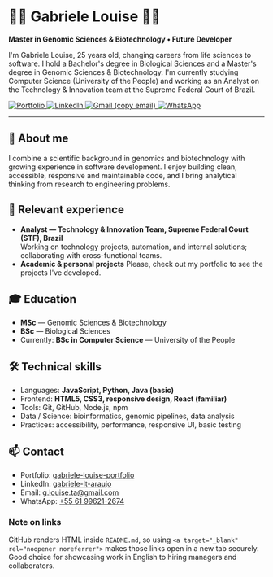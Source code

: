 # 👩‍🔬 Gabriele Louise 👩‍💻

**Master in Genomic Sciences & Biotechnology • Future Developer**

I'm Gabriele Louise, 25 years old, changing careers from life sciences to software. I hold a Bachelor's degree in Biological Sciences and a Master's degree in Genomic Sciences & Biotechnology. I'm currently studying Computer Science (University of the People) and working as an Analyst on the Technology & Innovation team at the Supreme Federal Court of Brazil.

<!-- Badges with links that open in a new tab -->
<p align="left">
  <a href="https://gabriele-louise-portfolio.netlify.app/" target="_blank" rel="noopener noreferrer">
    <img alt="Portfolio" src="https://ziadoua.github.io/m3-Markdown-Badges/badges/MyPortfolio/myportfolio2.svg" />
  </a>
  <a href="https://www.linkedin.com/in/gabriele-lt-araujo/" target="_blank" rel="noopener noreferrer">
    <img alt="LinkedIn" src="https://ziadoua.github.io/m3-Markdown-Badges/badges/LinkedIn/linkedin2.svg" />
  </a>
  <a href="https://gabriele-louise-portfolio.netlify.app/copy-email.html" target="_blank" rel="noopener noreferrer">
    <img alt="Gmail (copy email)" src="https://ziadoua.github.io/m3-Markdown-Badges/badges/Gmail/gmail2.svg" />
  </a>
  <a href="https://wa.me/+5561996212674" target="_blank" rel="noopener noreferrer">
    <img alt="WhatsApp" src="https://ziadoua.github.io/m3-Markdown-Badges/badges/WhatsApp/whatsapp2.svg" />
  </a>
</p>

---

## 🔎 About me
I combine a scientific background in genomics and biotechnology with growing experience in software development. I enjoy building clean, accessible, responsive and maintainable code, and I bring analytical thinking from research to engineering problems.

## 💼 Relevant experience
- **Analyst — Technology & Innovation Team, Supreme Federal Court (STF), Brazil**  
  Working on technology projects, automation, and internal solutions; collaborating with cross-functional teams.
- **Academic & personal projects**
  Please, check out my portfolio to see the projects I've developed.

## 🎓 Education
- **MSc** — Genomic Sciences & Biotechnology  
- **BSc** — Biological Sciences  
- Currently: **BSc in Computer Science** — University of the People

## 🛠️ Technical skills
- Languages: **JavaScript, Python, Java (basic)**  
- Frontend: **HTML5, CSS3, responsive design, React (familiar)**  
- Tools: Git, GitHub, Node.js, npm  
- Data / Science: bioinformatics, genomic pipelines, data analysis  
- Practices: accessibility, performance, responsive UI, basic testing

## 📫 Contact
- Portfolio: <a href="https://gabriele-louise-portfolio.netlify.app/" target="_blank" rel="noopener noreferrer">gabriele-louise-portfolio</a>  
- LinkedIn: <a href="https://www.linkedin.com/in/gabriele-lt-araujo/" target="_blank" rel="noopener noreferrer">gabriele-lt-araujo</a>  
- Email: <a href="mailto:g.louise.ta@gmail.com" target="_blank" rel="noopener noreferrer">g.louise.ta@gmail.com</a>  
- WhatsApp: <a href="https://wa.me/+5561996212674" target="_blank" rel="noopener noreferrer">+55 61 99621-2674</a>

### Note on links
GitHub renders HTML inside `README.md`, so using `<a target="_blank" rel="noopener noreferrer">` makes those links open in a new tab securely. Good choice for showcasing work in English to hiring managers and collaborators.
